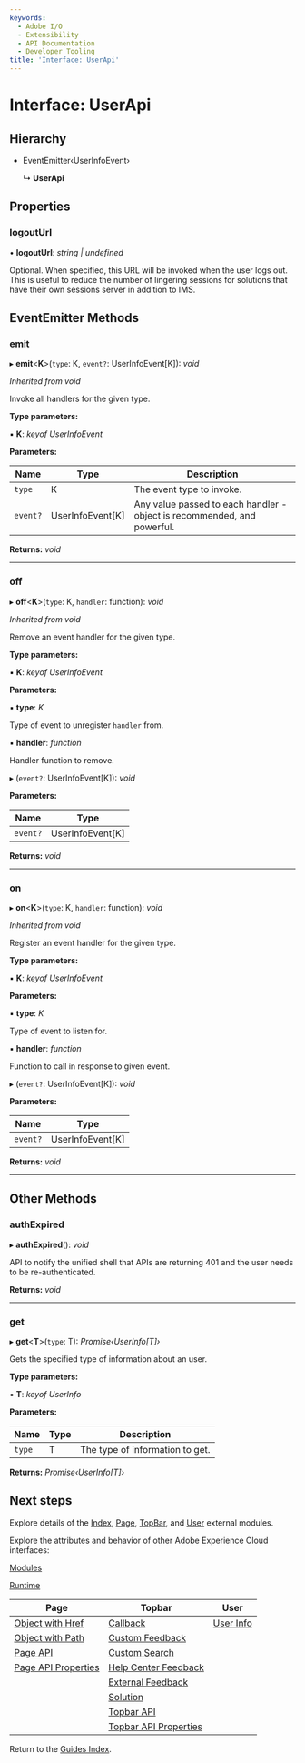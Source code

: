 ```yaml
---
keywords:
  - Adobe I/O
  - Extensibility
  - API Documentation
  - Developer Tooling
title: 'Interface: UserApi'
---
```


# Interface: UserApi

## Hierarchy

* EventEmitter‹UserInfoEvent›
  
  ↳ **UserApi**

## Properties

### logoutUrl

• **logoutUrl**: *string | undefined*

Optional. When specified, this URL will be invoked when the user logs out. This is useful to reduce the number of lingering sessions for solutions that have their own sessions server in addition to IMS.

## EventEmitter Methods

### emit

▸ **emit**<**K**>(`type`: K, `event?`: UserInfoEvent[K]): *void*

*Inherited from void*

Invoke all handlers for the given type.

**Type parameters:**

▪ **K**: *keyof UserInfoEvent*

**Parameters:**

| Name     | Type             | Description                                                              |
| -------- | ---------------- | ------------------------------------------------------------------------ |
| `type`   | K                | The event type to invoke.                                                |
| `event?` | UserInfoEvent[K] | Any value  passed to each handler - object is recommended, and powerful. |

**Returns:** *void*

___

### off

▸ **off**<**K**>(`type`: K, `handler`: function): *void*

*Inherited from void*

Remove an event handler for the given type.

**Type parameters:**

▪ **K**: *keyof UserInfoEvent*

**Parameters:**

▪ **type**: *K*

Type of event to unregister `handler` from.

▪ **handler**: *function*

Handler function to remove.

▸ (`event?`: UserInfoEvent[K]): *void*

**Parameters:**

| Name     | Type             |
| -------- | ---------------- |
| `event?` | UserInfoEvent[K] |

**Returns:** *void*

___

### on

▸ **on**<**K**>(`type`: K, `handler`: function): *void*

*Inherited from void*

Register an event handler for the given type.

**Type parameters:**

▪ **K**: *keyof UserInfoEvent*

**Parameters:**

▪ **type**: *K*

Type of event to listen for.

▪ **handler**: *function*

Function to call in response to given event.

▸ (`event?`: UserInfoEvent[K]): *void*

**Parameters:**

| Name     | Type             |
| -------- | ---------------- |
| `event?` | UserInfoEvent[K] |

**Returns:** *void*

___

## Other Methods

### authExpired

▸ **authExpired**(): *void*

API to notify the unified shell that APIs are returning 401 and the user needs to be re-authenticated.

**Returns:** *void*

___

### get

▸ **get**<**T**>(`type`: T): *Promise‹UserInfo[T]›*

Gets the specified type of information about an user.

**Type parameters:**

▪ **T**: *keyof UserInfo*

**Parameters:**

| Name   | Type | Description                     |
| ------ | ---- | ------------------------------- |
| `type` | T    | The type of information to get. |

**Returns:** *Promise‹UserInfo[T]›*

## Next steps

Explore details of the [Index](./modules/index.md), [Page](./modules/page.md), [TopBar](./modules/topbar.md), and [User](./modules/user.md) external modules.

Explore the attributes and behavior of other Adobe Experience Cloud interfaces:

[Modules](modules.md)

[Runtime](runtime.md)

| Page                                             | Topbar                                                     | User                          |
| ------------------------------------------------ | ---------------------------------------------------------- | ----------------------------- |
| [Object with Href](page.objectwithhref.md)       | [Callback](topbar.callback)                                | [User Info](user.userinfo.md) |
| [Object with Path](pageobjectwithpath.md)        | [Custom Feedback](topbar.customfeedback.md)                |                               |
| [Page API](page.pageapi.md)                      | [Custom Search](topbar.customsearchconfig.md)              |                               |
| [Page API Properties](page.pageapiproperties.md) | [Help Center Feedback](topbar.helpcenterfeedbackconfig.md) |                               |
|                                                  | [External Feedback](topbar.externalfeedbackconfig.md)      |                               |
|                                                  | [Solution](topbar.solution.md)                             |                               |
|                                                  | [Topbar API](topbar.topbarapi.md)                          |                               |
|                                                  | [Topbar API Properties](topbar.topbarapiproperties.md)     |                               |

Return to the [Guides Index](../../guides_index.md).
